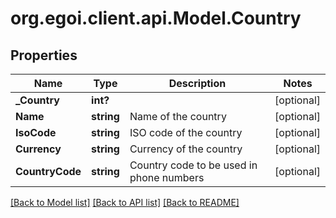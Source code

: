 # org.egoi.client.api.Model.Country
## Properties

Name | Type | Description | Notes
------------ | ------------- | ------------- | -------------
**_Country** | **int?** |  | [optional] 
**Name** | **string** | Name of the country | [optional] 
**IsoCode** | **string** | ISO code of the country | [optional] 
**Currency** | **string** | Currency of the country | [optional] 
**CountryCode** | **string** | Country code to be used in phone numbers | [optional] 

[[Back to Model list]](../README.md#documentation-for-models) [[Back to API list]](../README.md#documentation-for-api-endpoints) [[Back to README]](../README.md)

